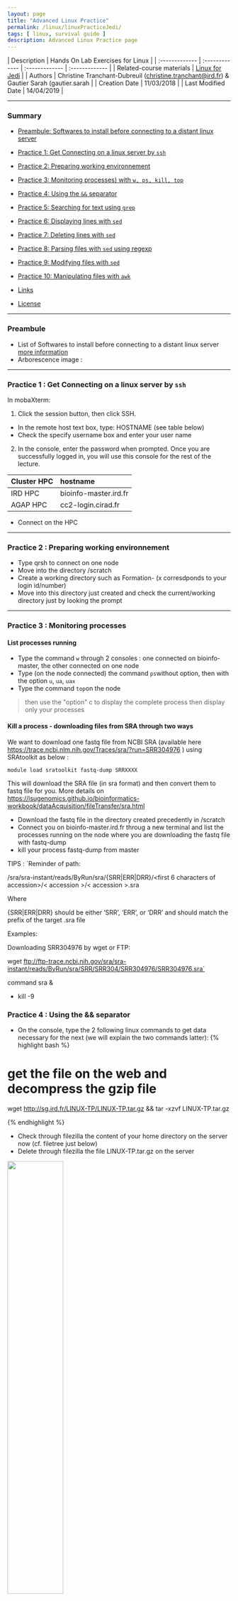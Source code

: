 ```yaml
---
layout: page
title: "Advanced Linux Practice"
permalink: /linux/linuxPracticeJedi/
tags: [ linux, survival guide ]
description: Advanced Linux Practice page
---
```


| Description | Hands On Lab Exercises for Linux |
| :------------- | :------------- | :------------- | :------------- |
| Related-course materials | [Linux for Jedi](https://southgreenplatform.github.io/trainings/linux/linuxPracticeJedi//) |
| Authors | Christine Tranchant-Dubreuil (christine.tranchant@ird.fr) & Gautier Sarah (gautier.sarah |
| Creation Date | 11/03/2018 |
| Last Modified Date | 14/04/2019 |


-----------------------

### Summary

<!-- TOC depthFrom:2 depthTo:2 withLinks:1 updateOnSave:1 orderedList:0 -->
* [Preambule: Softwares to install before connecting to a distant linux server ](#preambule)
* [Practice 1: Get Connecting on a linux server by `ssh`](#practice-1)
* [Practice 2: Preparing working environnement](#practice-2)
* [Practice 3: Monitoring processes) with `w, ps, kill, top`](#practice-3)
* [Practice 4: Using the `&&` separator](#practice-4)
* [Practice 5: Searching for text using `grep`](#practice-5)
* [Practice 6: Displaying lines with `sed`](#practice-6)
* [Practice 7: Deleting lines with `sed`](#practice-7)
* [Practice 8: Parsing files with `sed` using regexp](#practice-8)
* [Practice 9: Modifying files with `sed`](#practice-9)
* [Practice 10: Manipulating files with `awk`](#practice-10)

* [Links](#links)
* [License](#license)


-----------------------

<a name="preambule"></a>
### Preambule 
* List of Softwares to install before connecting to a distant linux server [more information](https://southgreenplatform.github.io/trainings/linux/linuxPractice/#preambule)
* Arborescence image :

-----------------------

<a name="practice-1"></a>
### Practice 1 : Get Connecting on a linux server by `ssh`

In mobaXterm:
1. Click the session button, then click SSH.
  * In the remote host text box, type: HOSTNAME (see table below)
  * Check the specify username box and enter your user name
2. In the console, enter the password when prompted.
Once you are successfully logged in, you will use this console for the rest of the lecture.

| Cluster HPC | hostname| 
| :------------- | :------------- | 
| IRD HPC |  bioinfo-master.ird.fr | 
| AGAP HPC |  cc2-login.cirad.fr |

* Connect on the HPC

-----------------------

<a name="practice-2"></a>
### Practice 2 : Preparing working environnement 

* Type qrsh to connect on one node
* Move into the directory /scratch
* Create a working directory such as Formation-<X> (x corresdponds to your login id/number) 
* Move into this directory just created and check the current/working directory just by looking the prompt
 
-----------------------

<a name="practice-3"></a>
### Practice 3 :  Monitoring processes

#### List processes running
* Type the command `w` through 2 consoles : one connected on bioinfo-master, the other connected on one node
* Type (on the node connected) the command `ps`without option, then with the option `u`, `ua`,  `uax`
* Type the command `top`on the node 
> then use the "option" c to display the complete process
> then display only your processes

#### Kill a process - downloading files from SRA through two ways
We want to download one fastq file from NCBI SRA (available here https://trace.ncbi.nlm.nih.gov/Traces/sra/?run=SRR304976 ) using SRAtoolkit as below :

`module load sratoolkit
fastq-dump SRRXXXX`

This will download the SRA file (in sra format) and then convert them to fastq file for you. More details on https://isugenomics.github.io/bioinformatics-workbook/dataAcquisition/fileTransfer/sra.html

* Download the fastq file in the directory created precedently in /scratch
* Connect you on bioinfo-master.ird.fr throug a new terminal and list the processes running on the node where you are downloading the fastq file with fastq-dump
* kill your process fastq-dump from master

TIPS :
`Reminder of path:

/sra/sra-instant/reads/ByRun/sra/{SRR\|ERR\|DRR}/<first 6 characters of accession>/< accession >/< accession >.sra

Where

{SRR\|ERR\|DRR} should be either ‘SRR’, ‘ERR’, or ‘DRR’ and should match the prefix of the target .sra file

Examples:

Downloading SRR304976 by wget or FTP:

wget ftp://ftp-trace.ncbi.nih.gov/sra/sra-instant/reads/ByRun/sra/SRR/SRR304/SRR304976/SRR304976.sra`

command sra &
* kill -9

<a name="practice-4"></a>
### Practice 4 : Using the && separator

* On the console, type the 2 following linux commands to get data necessary for the next (we will explain the two commands latter):
{% highlight bash %}
# get the file on the web and decompress the gzip file 
wget http://sg.ird.fr/LINUX-TP/LINUX-TP.tar.gz && tar -xzvf LINUX-TP.tar.gz

{% endhighlight %}

* Check through filezilla the content of your home directory on the server now (cf. filetree just below)
* Delete through filezilla the file LINUX-TP.tar.gz on the server

<img width="50%" class="img-responsive" src="{{ site.url }}/images/tpLinux/tp-arbo.png"/>




-----------------------

<a name="practice-5"></a>
### Practice 5 : Searching for text using `grep`

#### from a gff file

* Go on the following page : http://rice.plantbiology.msu.edu/pub/data/Eukaryotic_Projects/o_sativa/annotation_dbs/pseudomolecules/version_7.0/
* Copy the url of the rice genome annotation file (gff format) that we will use to download the file directly on the server
* Go to the `bank` directory and type the following command :

{% highlight bash %}
wget gff_url
{% endhighlight %}

* Prints the number of lines with the word `gene` in the gff file - `grep -P`
* Counts the number of genes - `grep -c` 
* Search for the nbs-lrr genes - `grep -i`
* Removes the lines with `putative` word - `grep -v`
* Counts the number of mRNA in the chromosome 1 - `grep -c regexp`
* Counts the number of mRNA in the first five chromosomes - `grep -c regexp`

#### from a fasta file
* Get from the same website the cDNA sequences of the rice genome (fasta format) `wget`
* Get the help of `infoseq` program - `infoseq --h`
* Run infoseq program on the fasta file just downloaded
{% highlight bash %}
 infoseq -sequence FASTA_FILE | head
{% endhighlight %}
* Display only accession, length and pgc column either with cut command or directly with infosee
* What is the shorthest sequence (Accession and length)?
* What is the longuest sequence (Accession and length)?
* Count the number of sequences with a length between 1000 and 9999 

-----------------------

<a name="practice-6"></a>
### Practice 6 :  Displaying lines with `sed`
For this exercise, you will work on a fastq file

* Print the 8 first lines
* Print the lines 5 to 12
* Print only the sequences ids
* Print only the sequences ids and nucleotides sequences

-----------------------

<a name="practice-7"></a>
### Practice 7 : Deleting lines with `sed`
For this exercise, you will work on a fastq file

* Delete the end of the file from the line 9
* Delete the lines containing only a `+`
* Delete the lines containing only a `+` and the quality sequences

-----------------------

<a name="practice-8"></a>
### Practice 8 : File parsing with `sed` using regexp

In the gff file
* Count the number of genes

Let's now parse the output VCF file `OgOb-all-MSU7-CHR6.GATKSELECTVARIANTS.vcf`.

* How many polymorphisms were considered bad and filtered out (Displaying all the lines without neither the `PASS` tag nor starting with `#` )?

-----------------------

<a name="practice-9"></a>
### Practice 9 : File modification with `sed`

* Transform the vcf file `OgOb-all-MSU7-CHR6.GATKSELECTVARIANTS.vcf` in a coordinate file `chr\tpos\tpos`
* In the VCF file `OgOb-all-MSU7-CHR6.GATKSELECTVARIANTS.vcf` we would like to replace the genotypes by allelic dose. This means that we should replace the whole field by `0` when the genotype is `0/0`, by `1` when the genotype is `0/1` and `2` when the genotype is `1/1`

* In `fasta` directory, there are two files : `C_AllContigs.fasta` and `contig_tgicl.fasta`. Before to generate a unique file with all 2 libraries, we would like to tag each sequence per its origin. In each file, add the respective tag VS1- / VS2- just before the identifier.

{% highlight bash %}
# File C_AllContigs.fasta initially
>C_pseu_c1
AAAAATGTTTGAAATCCACTTGGCATTMAATGGTGAAAGAATTTTAGATTTTTATATACT
CCCTCGGTAAGGAAATTGTTGTCTCATTTTGGGATTCACAATTATTACCAACAGTGCAAG
GGTTTT

#File C_AllContigs.fasta
>VS1-C_pseu_c1
AAAAATGTTTGAAATCCACTTGGCATTMAATGGTGAAAGAATTTTAGATTTTTATATACT
CCCTCGGTAAGGAAATTGTTGTCTCATTTTGGGATTCACAATTATTACCAACAGTGCAAG
GGTTTT
{% endhighlight %}

Rq : Test first the sed command on one file and STDOUT, then store the results in new files named RN-VS.MID1.clean.sff.fasta …

* Generate a file named all-contigs.fasta with all the sequences - `cat file1 file2 > file3`
* Count the number of sequences in the fasta file just created `grep -c ">" `
* Count the sequence number of each library in this file

* In the directory `Data/fastq/pairedTwoIndividusIrigin` transform a fastq file in fasta
* In one command line transform all fastq files of the directory in fasta (save the files before)

-----------------------

<a name="practice-10"></a>
### Practice 10 : Manipulating files with `awk`

* Extract the coordinate from the gff file
* Calculate the mean of the gene length
* Calculate the mean of the gene length for the chromosome 1
* Count the number of genes above 2000bp length
* Bonus: calculate the mean of gene length for each chromosomes in one command line

Lancer nucmer et faites des filtres


* Go into the directory `LINUX-TP/Data/fastq/pairedTwoIndividusGzippedIrigin` - `cd`
* List the directory content
* Run fastq-stats program ( [more](http://manpages.ubuntu.com/manpages/xenial/man1/fastq-stats.1.html) to get stats about the fastq file `irigin1_1.fastq.gz`
{% highlight bash %}
fastq-stats -D irigin1_1.fastq.gz
{% endhighlight %}
* Use a `for` loop to run fastq-stats with every fastq file in the directory
{% highlight bash %}
for file in *fastq; do 
  fastq-stats -D $file > $file.fastq-stats ; 
done;
{% endhighlight %}

-----------------------

### Links
<a name="links"></a>

* Related courses : [Linux for Jedi](https://southgreenplatform.github.io/trainings/linuxJedi/)
* Tutorials : [Linux Command-Line Cheat Sheet](https://southgreenplatform.github.io/trainings/linux/linuxTuto/)

-----------------------

### License
<a name="license"></a>

<div>
The resource material is licensed under the Creative Commons Attribution 4.0 International License (<a href="http://creativecommons.org/licenses/by-nc-sa/4.0/">here</a>).
<center><img width="25%" class="img-responsive" src="http://creativecommons.org.nz/wp-content/uploads/2012/05/by-nc-sa1.png"/>
</center>
</div>
                  
 

